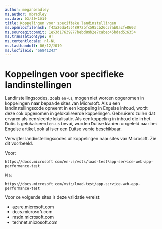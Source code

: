 ```yaml
---
author: meganbradley
ms.author: mbradley
ms.date: 03/29/2019
title: Koppelingen voor specifieke landinstellingen
ms.openlocfilehash: f42a26da45b48972bfc595cb26c67ab0acfe8603
ms.sourcegitcommit: 1e53d17639277bebd89b2e7cabeb45bdad526354
ms.translationtype: HT
ms.contentlocale: nl-NL
ms.lasthandoff: 06/12/2019
ms.locfileid: "66841243"
---
```

# <a name="locale-specific-links"></a>Koppelingen voor specifieke landinstellingen

Landinstellingscodes, zoals `en-us`, mogen niet worden opgenomen in koppelingen naar bepaalde sites van Microsoft. Als u een landinstellingscode opneemt in een koppeling in Engelse inhoud, wordt deze ook opgenomen in gelokaliseerde koppelingen. Gebruikers zullen dat ervaren als een slechte lokalisatie. Als een koppeling in inhoud die in het Duits is gelokaliseerd `en-us` bevat, worden Duitse klanten omgeleid naar het Engelse artikel, ook al is er een Duitse versie beschikbaar.

Verwijder landinstellingscodes uit koppelingen naar sites van Microsoft. Zie dit voorbeeld.

Voor:

`https://docs.microsoft.com/en-us/vsts/load-test/app-service-web-app-performance-test`

Na:

`https://docs.microsoft.com/vsts/load-test/app-service-web-app-performance-test`

Voor de volgende sites is deze validatie vereist:

- azure.microsoft.com
- docs.microsoft.com
- msdn.microsoft.com
- technet.microsoft.com